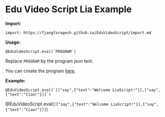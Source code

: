<!--
author:   Fabian Bär
email: baerfabian@gmx.de

version: 0.0.3

import: https://fjangfaragesh.github.io/EduVideoScript/import.md
-->

# Edu Video Script Lia Example

**Import:**

```
import: https://fjangfaragesh.github.io/EduVideoScript/import.md
```

**Usage:**

```
@EduVideoScript.eval(`PROGRAM`)
```
Replace `PROGRAM` by the program json text.

You can create the program [here](https://fjangfaragesh.github.io/EduVideoScript/editor/editor.html).

**Example:**

```
@EduVideoScript.eval(`[["say",{"text":"Welcome LiaScript!"}],["say",{"text":"Ciao!"}]]`)
```

@EduVideoScript.eval(`[["say",{"text":"Welcome LiaScript!"}],["say",{"text":"Ciao!"}]]`)
